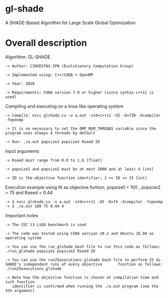 # gl-shade
A SHADE-Based Algorithm for Large Scale Global Optimization 

# Overall description
Algorithm: GL-SHADE

    -> Author: CINVESTAV-IPN (Evolutionary Computation Group)

    -> Implemented using: C++/CUDA + OpenMP

    -> Year: 2020

    -> Requirements: CUDA version 7.0 or higher (since syntax c++11 is used)   

Compiling and executing on a linux like operating system

    -> Compile: nvcc glshade.cu -o a.out -std=c++11 -O2 -D=fID -Xcompiler -fopenmp
    
    -> It is no necessary to set the OMP_NUM_THREADS variable since the program uses always 4 threads by default 
    
    -> Run: ./a.out popsize1 popsize2 Rseed ID

Input arguments 

    -> Rseed must range from 0.0 to 1.0 [float]
    
    -> popsize1 and popsize2 must be at most 1000 and at least 4 [int]
    
    -> ID is the objective function identifier; 1 <= ID <= 15 [int] 

Execution example using f4 as objective funtion, popsize1 = 100 , popsize2 = 75 and Rseed = 0.44

    -> $ nvcc glshade.cu -o a.out -std=c++11 -O2 -D=f4 -Xcompiler -fopenmp
    -> $ ./a.out 100 75 0.44 4
 
Important notes

    -> The CEC'13 LSGO benchmark is used

    -> The code was tested using CUDA version 10.2 and Ubuntu 18.04 as operating system 
    
    -> You can use the run_glshade bash file to run this code as follows: ./run_glshade popsize1 popsize2 Rseed ID 
    
    -> You can use the run25executions_glshade bash file to perform 25 GL-SHADE's independent runs of every objective       function as follows: ./run25executions_glshade
    
    -> Note how the objective function is chosen at compilation time and such function 
       identifier is confirmed when running the ./a.out program [see the 4th argument] 
